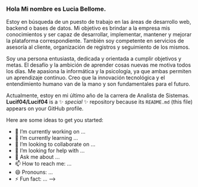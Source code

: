 ### Hola Mi nombre es Lucia Bellome. 
Estoy en búsqueda de un puesto de trabajo en las áreas de desarrollo web, backend o bases de datos. Mi objetivo es brindar a la empresa mis conocimientos y ser capaz de desarrollar, implementar, mantener y mejorar la plataforma correspondiente. También soy competente en servicios de asesoría al cliente, organización de registros y seguimiento de los mismos.

Soy una persona entusiasta, dedicada y orientada a cumplir objetivos y metas. El desafío y la ambición de aprender cosas nuevas me motiva todos los días. Me apasiona la informática y la psicología, ya que ambas permiten un aprendizaje continuo. Creo que la innovación tecnológica y el entendimiento humano van de la mano y son fundamentales para el futuro.

Actualmente, estoy en mi último año de la carrera de Analista de Sistemas.
**Lucif04/Lucif04** is a ✨ _special_ ✨ repository because its `README.md` (this file) appears on your GitHub profile.

Here are some ideas to get you started:

- 🔭 I’m currently working on ...
- 🌱 I’m currently learning ...
- 👯 I’m looking to collaborate on ...
- 🤔 I’m looking for help with ...
- 💬 Ask me about ...
- 📫 How to reach me: ...
- 😄 Pronouns: ...
- ⚡ Fun fact: ...
-->
